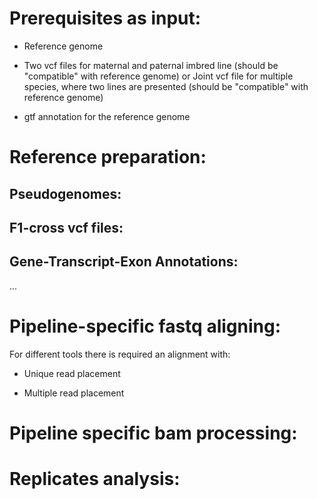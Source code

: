 # Prerequisites as input:

* Reference genome

* Two vcf files for maternal and paternal imbred line (should be "compatible" with reference genome)
  or
  Joint vcf file for multiple species, where two lines are presented (should be "compatible" with reference genome)

* gtf annotation for the reference genome

# Reference preparation:

## Pseudogenomes:

## F1-cross vcf files:

## Gene-Transcript-Exon Annotations:

...

# Pipeline-specific fastq aligning:

For different tools there is required an alignment with:

* Unique read placement

* Multiple read placement

# Pipeline specific bam processing:

#

# Replicates analysis:




